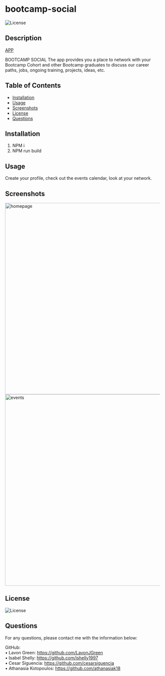 # bootcamp-social
  
  ![License](https://img.shields.io/badge/License-MIT-yellow.svg)
  
  ## Description 
  
  [APP](https://bootcamp-social.herokuapp.com/)
  
  BOOTCAMP SOCIAL
  The app provides you a place to network with your Bootcamp Cohort and other Bootcamp graduates to discuss our career paths, jobs, ongoing training, projects, ideas, etc.
  
  ## Table of Contents
  * [Installation](#installation)
  * [Usage](#usage)
  * [Screenshots](#screenshots)
  * [License](#license)
  * [Questions](#questions)

  ## Installation
  
  1. NPM i
  2. NPM run build
  
  ## Usage 
  
  Create your profile, check out the events calendar, look at your network.
  
  ## Screenshots
  
<img width="622" alt="homepage" src="https://user-images.githubusercontent.com/95444521/170612873-af968aa1-b986-4b47-88f8-38c71f614af4.png">

<img width="622" alt="events" src="https://user-images.githubusercontent.com/95444521/170612865-ccf2a1db-1996-43e5-8993-48bd97f64120.png">



    
  ## License
    
  ![License](https://img.shields.io/badge/License-MIT-yellow.svg)
  
  ## Questions
 
  For any questions, please contact me with the information below:
 
  GitHub:<br />
  • Lavon Green: https://github.com/LavonJGreen<br />
  • Isabel Shelly: https://github.com/ishelly1997<br />
  • Cesar Siguencia: https://github.com/cesarsiguencia<br />
  • Athanasia Kotopoulos: https://github.com/athanasiak18<br />


  

